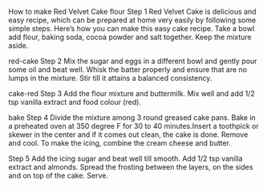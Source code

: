 How to make Red Velvet Cake
flour
Step 1
Red Velvet Cake is delicious and easy recipe, which can be prepared at home very easily by following some simple steps. Here’s how you can make this easy cake recipe. Take a bowl add flour, baking soda, cocoa powder and salt together. Keep the mixture aside.

red-cake
Step 2
Mix the sugar and eggs in a different bowl and gently pour some oil and beat well. Whisk the batter properly and ensure that are no lumps in the mixture. Stir till it attains a balanced consistency.

cake-red
Step 3
Add the flour mixture and buttermilk. Mix well and add 1/2 tsp vanilla extract and food colour (red).

bake
Step 4
Divide the mixture among 3 round greased cake pans. Bake in a preheated oven at 350 degree F for 30 to 40 minutes.Insert a toothpick or skewer in the center and if it comes out clean, the cake is done. Remove and cool. To make the icing, combine the cream cheese and butter.

Step 5
Add the icing sugar and beat well till smooth. Add 1/2 tsp vanilla extract and almonds. Spread the frosting between the layers, on the sides and on top of the cake. Serve.